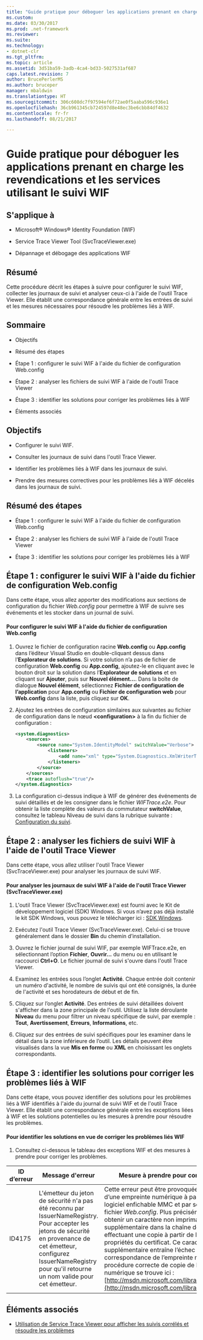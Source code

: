 ```yaml
---
title: "Guide pratique pour déboguer les applications prenant en charge les revendications et les services utilisant le suivi WIF"
ms.custom: 
ms.date: 03/30/2017
ms.prod: .net-framework
ms.reviewer: 
ms.suite: 
ms.technology:
- dotnet-clr
ms.tgt_pltfrm: 
ms.topic: article
ms.assetid: 3d51ba59-3adb-4ca4-bd33-5027531af687
caps.latest.revision: 7
author: BrucePerlerMS
ms.author: bruceper
manager: mbaldwin
ms.translationtype: HT
ms.sourcegitcommit: 306c608dc7f97594ef6f72ae0f5aaba596c936e1
ms.openlocfilehash: 36cb961345cb724597d8e48ec3be6cbb84df4632
ms.contentlocale: fr-fr
ms.lasthandoff: 08/21/2017

---
```

# <a name="how-to-debug-claims-aware-applications-and-services-using-wif-tracing"></a>Guide pratique pour déboguer les applications prenant en charge les revendications et les services utilisant le suivi WIF
## <a name="applies-to"></a>S'applique à  
  
-   Microsoft® Windows® Identity Foundation (WIF)  
  
-   Service Trace Viewer Tool (SvcTraceViewer.exe)  
  
-   Dépannage et débogage des applications WIF  
  
## <a name="summary"></a>Résumé  
 Cette procédure décrit les étapes à suivre pour configurer le suivi WIF, collecter les journaux de suivi et analyser ceux-ci à l'aide de l'outil Trace Viewer. Elle établit une correspondance générale entre les entrées de suivi et les mesures nécessaires pour résoudre les problèmes liés à WIF.  
  
## <a name="contents"></a>Sommaire  
  
-   Objectifs  
  
-   Résumé des étapes  
  
-   Étape 1 : configurer le suivi WIF à l'aide du fichier de configuration Web.config  
  
-   Étape 2 : analyser les fichiers de suivi WIF à l'aide de l'outil Trace Viewer  
  
-   Étape 3 : identifier les solutions pour corriger les problèmes liés à WIF  
  
-   Éléments associés  
  
## <a name="objectives"></a>Objectifs  
  
-   Configurer le suivi WIF.  
  
-   Consulter les journaux de suivi dans l'outil Trace Viewer.  
  
-   Identifier les problèmes liés à WIF dans les journaux de suivi.  
  
-   Prendre des mesures correctives pour les problèmes liés à WIF décelés dans les journaux de suivi.  
  
## <a name="summary-of-steps"></a>Résumé des étapes  
  
-   Étape 1 : configurer le suivi WIF à l'aide du fichier de configuration Web.config  
  
-   Étape 2 : analyser les fichiers de suivi WIF à l'aide de l'outil Trace Viewer  
  
-   Étape 3 : identifier les solutions pour corriger les problèmes liés à WIF  
  
## <a name="step-1--configure-wif-tracing-using-webconfig-configuration-file"></a>Étape 1 : configurer le suivi WIF à l'aide du fichier de configuration Web.config  
 Dans cette étape, vous allez apporter des modifications aux sections de configuration du fichier *Web.config* pour permettre à WIF de suivre ses événements et les stocker dans un journal de suivi.  
  
#### <a name="to-configure-wif-tracing-using-webconfig-configuration-file"></a>Pour configurer le suivi WIF à l'aide du fichier de configuration Web.config  
  
1.  Ouvrez le fichier de configuration racine **Web.config** ou **App.config** dans l’éditeur Visual Studio en double-cliquant dessus dans l’**Explorateur de solutions**. Si votre solution n’a pas de fichier de configuration **Web.config** ou **App.config**, ajoutez-le en cliquant avec le bouton droit sur la solution dans l’**Explorateur de solutions** et en cliquant sur **Ajouter**, puis sur **Nouvel élément...**. Dans la boîte de dialogue **Nouvel élément**, sélectionnez **Fichier de configuration de l’application** pour **App.config** ou **Fichier de configuration web** pour **Web.config** dans la liste, puis cliquez sur **OK**.  
  
2.  Ajoutez les entrées de configuration similaires aux suivantes au fichier de configuration dans le nœud **\<configuration>** à la fin du fichier de configuration :  
  
    ```xml  
    <system.diagnostics>  
        <sources>  
            <source name="System.IdentityModel" switchValue="Verbose">  
                <listeners>  
                    <add name="xml" type="System.Diagnostics.XmlWriterTraceListener" initializeData="WIFTrace.e2e"/>  
                </listeners>  
            </source>  
        </sources>  
        <trace autoflush="true"/>  
    </system.diagnostics>  
    ```  
  
3.  La configuration ci-dessus indique à WIF de générer des événements de suivi détaillés et de les consigner dans le fichier *WIFTrace.e2e*. Pour obtenir la liste complète des valeurs du commutateur **switchValue**, consultez le tableau Niveau de suivi dans la rubrique suivante : [Configuration du suivi](http://msdn.microsoft.com/library/ms733025.aspx).  
  
## <a name="step-2--analyze-wif-trace-files-using-trace-viewer-tool"></a>Étape 2 : analyser les fichiers de suivi WIF à l'aide de l'outil Trace Viewer  
 Dans cette étape, vous allez utiliser l'outil Trace Viewer (SvcTraceViewer.exe) pour analyser les journaux de suivi WIF.  
  
#### <a name="to-analyze-wif-trace-logs-using-trace-viewer-tool-svctraceviewerexe"></a>Pour analyser les journaux de suivi WIF à l'aide de l'outil Trace Viewer (SvcTraceViewer.exe)  
  
1.  L'outil Trace Viewer (SvcTraceViewer.exe) est fourni avec le Kit de développement logiciel (SDK) Windows. Si vous n’avez pas déjà installé le kit SDK Windows, vous pouvez le télécharger ici : [SDK Windows](http://www.microsoft.com/download/en/details.aspx?id=8279).  
  
2.  Exécutez l'outil Trace Viewer (SvcTraceViewer.exe). Celui-ci se trouve généralement dans le dossier **Bin** du chemin d’installation.  
  
3.  Ouvrez le fichier journal de suivi WIF, par exemple WIFTrace.e2e, en sélectionnant l’option **Fichier**, **Ouvrir...** du menu ou en utilisant le raccourci **Ctrl+O**. Le fichier journal de suivi s'ouvre dans l'outil Trace Viewer.  
  
4.  Examinez les entrées sous l’onglet **Activité**. Chaque entrée doit contenir un numéro d'activité, le nombre de suivis qui ont été consignés, la durée de l'activité et ses horodateurs de début et de fin.  
  
5.  Cliquez sur l’onglet **Activité**. Des entrées de suivi détaillées doivent s'afficher dans la zone principale de l'outil. Utilisez la liste déroulante **Niveau** du menu pour filtrer un niveau spécifique de suivi, par exemple : **Tout**, **Avertissement**, **Erreurs**, **Informations**, etc.  
  
6.  Cliquez sur des entrées de suivi spécifiques pour les examiner dans le détail dans la zone inférieure de l’outil. Les détails peuvent être visualisés dans la vue **Mis en forme** ou **XML** en choisissant les onglets correspondants.  
  
## <a name="step-3--identify-solutions-to-fix-wif-related-issues"></a>Étape 3 : identifier les solutions pour corriger les problèmes liés à WIF  
 Dans cette étape, vous pouvez identifier des solutions pour les problèmes liés à WIF identifiés à l'aide du journal de suivi WIF et de l'outil Trace Viewer. Elle établit une correspondance générale entre les exceptions liées à WIF et les solutions potentielles ou les mesures à prendre pour résoudre les problèmes.  
  
#### <a name="to-identify-solutions-to-fix-wif-related-issues"></a>Pour identifier les solutions en vue de corriger les problèmes liés WIF  
  
1.  Consultez ci-dessous le tableau des exceptions WIF et des mesures à prendre pour corriger les problèmes.  
  
|**ID d’erreur**|**Message d'erreur**|**Mesure à prendre pour corriger l’erreur**|  
|-|-|-|  
|ID4175|L'émetteur du jeton de sécurité n'a pas été reconnu par IssuerNameRegistry.  Pour accepter les jetons de sécurité en provenance de cet émetteur, configurez IssuerNameRegistry pour qu'il retourne un nom valide pour cet émetteur.|Cette erreur peut être provoquée par la copie d’une empreinte numérique à partir du composant logiciel enfichable MMC et par son collage dans le fichier *Web.config*. Plus précisément, vous pouvez obtenir un caractère non imprimable supplémentaire dans la chaîne de texte en effectuant une copie à partir de la fenêtre de propriétés du certificat. Ce caractère supplémentaire entraîne l’échec de la correspondance de l’empreinte numérique. La procédure correcte de copie de l’empreinte numérique se trouve ici : [http://msdn.microsoft.com/library/ff359102.aspx](http://msdn.microsoft.com/library/ff359102.aspx)|  
  
## <a name="related-items"></a>Éléments associés  
  
-   [Utilisation de Service Trace Viewer pour afficher les suivis corrélés et résoudre les problèmes](http://msdn.microsoft.com/library/aa751795.aspx)

